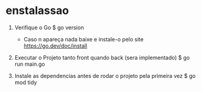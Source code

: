 # enstalassao
1. Verifique o Go
    $ go version
   - Caso n apareça nada baixe e instale-o pelo site https://go.dev/doc/install
    
3. Executar o Projeto tanto front quando back (sera implementado)
     $ go run main.go

4. Instale as dependencias antes de rodar o projeto pela primeira vez
    $ go mod tidy
